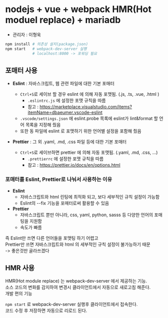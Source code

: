 # nodejs + vue + webpack HMR(Hot moduel replace) + mariadb

- 관리자 : 이형욱

```bash
npm install # 의존성 설치(package.json)
npm start   # webpack-dev-server 실행
            # localhost:8000 -> 포워딩 필요
```

## 포매터 사용

- **Eslint** : 자바스크립트, 웹 관련 파일에 대한 기본 포매터

  - `Ctrl+S`로 세이브 할 경우 eslint 에 의해 자동 포맷됨. (.js, .ts, .vue, .html )
    - `.eslintrc.js` 에 설정한 포맷 규칙을 따름
    - 참고 : <https://marketplace.visualstudio.com/items?itemName=dbaeumer.vscode-eslint>
  - `.vscode/settings.json` 에 eslint.probe 목록에 eslint가 lint&format 할 언어 목록을 지정해 줬음
  - 또한 동 파일에 eslint 로 포맷하기 위한 언어별 설정을 포함해 줬음

- **Prettier** : 그 외 .yaml, .md, .css 파일 등에 대한 기본 포매터
  - `Ctrl+S`로 세이브하면 prettier 에 의해 자동 포맷됨. (.yaml, .md, .css, ...)
    - `.prettierrc` 에 설정한 포맷 규칙을 따름
    - 참고 : <https://prettier.io/docs/en/options.html>

### 포매터를 Eslint, Prettier로 나눠서 사용하는 이유

- **Eslint**
  - 자바스크립트와 html 린팅에 최적화 되고, 보다 세부적인 규칙 설정이 가능함
  - Eslint의 --fix 기능을 포매터로써 활용할 수 있음
- **Prettier**
  - 자바스크립트 뿐만 아니라, css, yaml, python, sasss 등 다양한 언어의 포매팅을 지원함
  - 속도가 빠름

즉 Eslint만 쓰면 다른 언어들을 포맷팅 하기 어렵고  
Prettier만 쓰면 자바스크립트와 html 의 세부적인 규칙 설정이 불가능하기 때문  
-> 좋은것만 골라쓰겠다

## HMR 사용

HMR(Hot module replace) 는 webpack-dev-server 에서 제공하는 기능.  
소스 코드의 변화를 감지하여 변경시 클라이언트에서 자동으로 새로고침 해준다.  
개발 편의 기능

`npm start` 로 webpack-dev-server 실행후 클라이언트에서 접속한다.  
코드 수정 후 저장하면 자동으로 리로드 된다.
